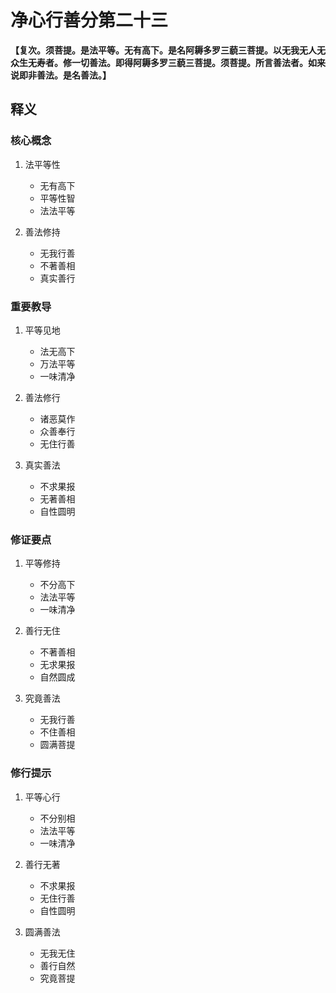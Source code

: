 # 净心行善分第二十三

**【复次。须菩提。是法平等。无有高下。是名阿耨多罗三藐三菩提。以无我无人无众生无寿者。修一切善法。即得阿耨多罗三藐三菩提。须菩提。所言善法者。如来说即非善法。是名善法。】**

## 释义

### 核心概念
1. 法平等性
   - 无有高下
   - 平等性智
   - 法法平等

2. 善法修持
   - 无我行善
   - 不著善相
   - 真实善行

### 重要教导
1. 平等见地
   - 法无高下
   - 万法平等
   - 一味清净

2. 善法修行
   - 诸恶莫作
   - 众善奉行
   - 无住行善

3. 真实善法
   - 不求果报
   - 无著善相
   - 自性圆明

### 修证要点
1. 平等修持
   - 不分高下
   - 法法平等
   - 一味清净

2. 善行无住
   - 不著善相
   - 无求果报
   - 自然圆成

3. 究竟善法
   - 无我行善
   - 不住善相
   - 圆满菩提

### 修行提示
1. 平等心行
   - 不分别相
   - 法法平等
   - 一味清净

2. 善行无著
   - 不求果报
   - 无住行善
   - 自性圆明

3. 圆满善法
   - 无我无住
   - 善行自然
   - 究竟菩提
